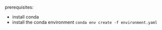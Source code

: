 prerequisites:
* install conda
* install the conda environment 
`conda env create -f environment.yaml`
